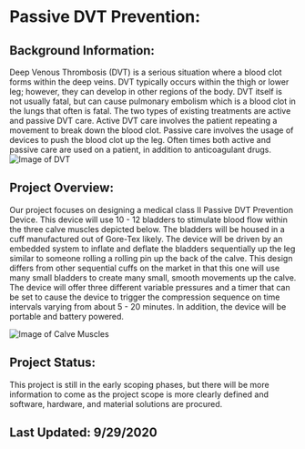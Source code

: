 # Passive DVT Prevention: 
## Background Information:
Deep Venous Thrombosis (DVT) is a serious situation where a blood clot forms within the deep veins. DVT typically occurs within the thigh or lower leg; however, they can develop in other regions of the body. DVT itself is not usually fatal, but can cause pulmonary embolism which is a blood clot in the lungs that often is fatal. The two types of existing treatments are active and passive DVT care. Active DVT care involves the patient repeating a movement to break down the blood clot. Passive care involves the usage of devices to push the blood clot up the leg. Often times both active and passive care are used on a patient, in addition to anticoagulant drugs.
![Image of DVT](https://assets.aboutkidshealth.ca/AKHAssets/deep_vein_thrombosis_DVT_EN.jpg?renditionid=21)
## Project Overview:
Our project focuses on designing a medical class II Passive DVT Prevention Device. This device will use 10 - 12 bladders to stimulate blood flow within the three calve muscles depicted below. The bladders will be housed in a cuff manufactured out of Gore-Tex likely. The device will be driven by an embedded system to inflate and deflate the bladders sequentially up the leg similar to someone rolling a rolling pin up the back of the calve. This design differs from other sequential cuffs on the market in that this one will use many small bladders to create many small, smooth movements up the calve. The device will offer three different variable pressures and a timer that can be set to cause the device to trigger the compression sequence on time intervals varying from about 5 - 20 minutes. In addition, the device will be portable and battery powered.

![Image of Calve Muscles](https://www.susaningraham.net/imgs/calf-muscles.jpg)

## Project Status:
This project is still in the early scoping phases, but there will be more information to come as the project scope is more clearly defined and software, hardware, and material solutions are procured. 
## Last Updated: 9/29/2020
